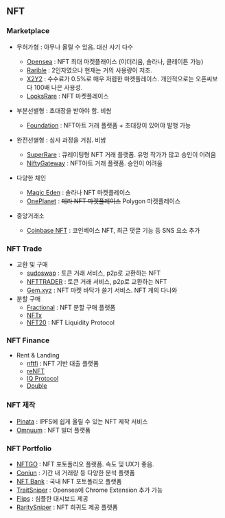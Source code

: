 ## NFT 

### Marketplace

- 무허가형 : 아무나 올릴 수 있음. 대신 사기 다수
  - [Opensea](https://opensea.io/) : NFT 최대 마켓플래이스 (이더리움, 솔라나, 클레이튼 가능)
  - [Rarible](https://rarible.com/) : 2인자였으나 현재는 거의 사용량이 저조.
  - [X2Y2](https://x2y2.io/) : 수수료가 0.5%로 매우 저렴한 마켓플레이스. 개인적으로는 오픈씨보다 100배 나은 사용성.
  - [LooksRare](https://looksrare.org/) : NFT 마켓플레이스
  
- 부분선별형 : 초대장을 받아야 함. 비쌈
  - [Foundation](https://foundation.app/) : NFT아트 거래 플랫폼 + 초대장이 있어야 발행 가능
- 완전선별형 : 심사 과정을 거침. 비쌈
  - [SuperRare](https://superrare.com/) : 큐레이팅형 NFT 거래 플랫폼. 유명 작가가 많고 승인이 어려움
  - [NiftyGateway](https://niftygateway.com/) : NFT아트 거래 플랫폼. 승인이 어려움
- 다양한 체인
  - [Magic Eden](https://magiceden.io/) : 솔라나 NFT 마켓플레이스
  - [OnePlanet](https://www.oneplanetnft.io/) : ~~테라 NFT 마켓플레이스~~ Polygon 마켓플레이스
- 중앙거래소
  - [Coinbase NFT](https://nft.coinbase.com/) : 코인베이스 NFT, 최근 댓글 기능 등 SNS 요소 추가

### NFT Trade 

- 교환 및 구매
  - [sudoswap](https://sudoswap.xyz/) : 토큰 거래 서비스, p2p로 교환하는 NFT
  - [NFTTRADER](https://www.nfttrader.io/) : 토큰 거래 서비스, p2p로 교환하는 NFT
  - [Gem.xyz](https://www.gem.xyz/) : NFT 마켓 바닥가 쓸기 서비스. NFT 계의 다나와
- 분할 구매
  - [Fractional](https://fractional.art/) : NFT 분할 구매 플랫폼
  - [NFTx](https://nftx.io/)
  - [NFT20](https://nft20.io/) : NFT Liquidity Protocol

### NFT Finance

- Rent & Landing
  - [nftfi](https://www.nftfi.com/) : NFT 기반 대출 플랫폼
  - [reNFT](https://www.renft.io/)
  - [IQ Protocol](https://iq.space/)
  - [Double](https://double.one/)

### NFT 제작

- [Pinata](https://www.pinata.cloud/) : IPFS에 쉽게 올릴 수 있는 NFT 제작 서비스
- [Omnuum](https://omnuum.io/) : NFT 빌더 플랫폼

### NFT Portfolio

- [NFTGO](https://nftgo.io/) : NFT 포토폴리오 플랫폼. 속도 및 UX가 좋음. 
- [Coniun](https://coniun.io/) : 기간 내 거래량 등 다양한 분석 플랫폼
- [NFT Bank](https://nftbank.ai/) : 국내 NFT 포토폴리오 플랫폼
- [TraitSniper](https://www.traitsniper.com/) : Opensea에 Chrome Extension 추가 가능
- [Flips](https://www.flips.finance/) : 심플한 대시보드 제공
- [RaritySniper](https://raritysniper.com/) : NFT 희귀도 제공 플랫폼